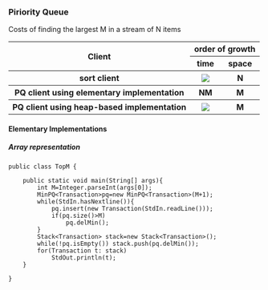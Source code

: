 ### Piriority Queue

Costs of finding the largest M in a stream of N items
<table>
    <tr>
        <th rowspan="2">Client</th>
        <th colspan="2">order of growth</th>
    </tr>
    <tr>
        <th>time</th>
        <th>space</th>
    </tr>
    <tr>
        <th>sort client</th>
        <th><img src="http://latex.codecogs.com/gif.latex?NlogN"></th>
        <th>N</th>
    </tr>
    <tr>
        <th>PQ client using elementary implementation</th>
        <th>NM</th>
        <th>M</th>
    </tr>
    <tr>
        <th>PQ client using heap-based implementation</th>
        <th><img src="http://latex.codecogs.com/gif.latex?NlogM"></th>
        <th>M</th>
    </tr>
</table>

#### Elementary Implementations

##### Array representation
```
public class TopM {

    public static void main(String[] args){
        int M=Integer.parseInt(args[0]);
        MinPQ<Transaction>pq=new MinPQ<Transaction>(M+1);
        while(StdIn.hasNextline()){
            pq.insert(new Transaction(StdIn.readLine()));
            if(pq.size()>M)
                pq.delMin();
        }
        Stack<Transaction> stack=new Stack<Transaction>();
        while(!pq.isEmpty()) stack.push(pq.delMin());
        for(Transaction t: stack)
            StdOut.println(t);
    }

}
```
